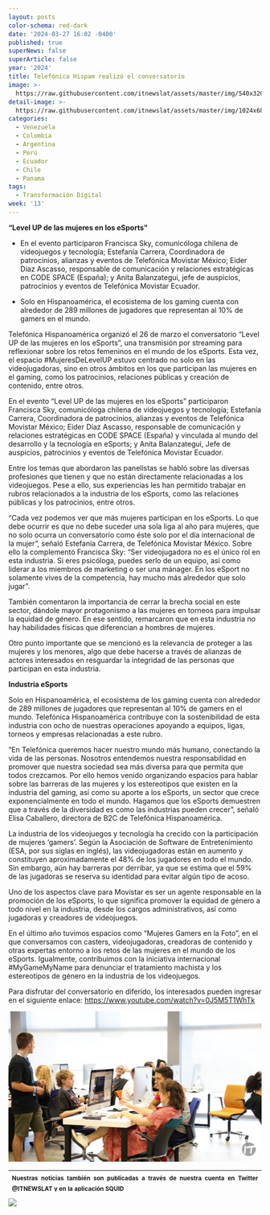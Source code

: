 ```yaml
---
layout: posts
color-schema: red-dark
date: '2024-03-27 16:02 -0400'
published: true
superNews: false
superArticle: false
year: '2024'
title: Telefónica Hispam realizó el conversatorio
image: >-
  https://raw.githubusercontent.com/itnewslat/assets/master/img/540x320/jovenes-en-campus-p.jpg
detail-image: >-
  https://raw.githubusercontent.com/itnewslat/assets/master/img/1024x680/jovenes-en-campus-g.jpg
categories:
  - Venezuela
  - Colombia
  - Argentina
  - Perú
  - Ecuador
  - Chile
  - Panama
tags:
  - Transformación Digital
week: '13'
---
```

**“Level UP de las mujeres en los eSports”**

- En el evento participaron Francisca Sky, comunicóloga chilena de videojuegos y tecnología; Estefanía Carrera, Coordinadora de patrocinios, alianzas y eventos de Telefónica Movistar México; Eider Díaz Ascasso, responsable de comunicación y relaciones estratégicas en CODE SPACE (España); y Anita Balanzategui, jefe de auspicios, patrocinios y eventos de Telefónica Movistar Ecuador.

- Solo en Hispanoamérica, el ecosistema de los gaming cuenta con alrededor de 289 millones de jugadores que representan al 10% de gamers en el mundo.

Telefónica Hispanoamérica organizó el 26 de marzo el conversatorio “Level UP de las mujeres en los eSports”, una transmisión por streaming para reflexionar sobre los retos femeninos en el mundo de los eSports. Esta vez, el espacio #MujeresDeLevelUP estuvo centrado no solo en las videojugadoras, sino en otros ámbitos en los que participan las mujeres en el gaming, como los patrocinios, relaciones públicas y creación de contenido, entre otros.

En el evento “Level UP de las mujeres en los eSports” participaron Francisca Sky, comunicóloga chilena de videojuegos y tecnología; Estefanía Carrera, Coordinadora de patrocinios, alianzas y eventos de Telefónica Movistar México; Eider Díaz Ascasso, responsable de comunicación y relaciones estratégicas en CODE SPACE (España) y vinculada al mundo del desarrollo y la tecnología en eSports; y Anita Balanzategui, Jefe de auspicios, patrocinios y eventos de Telefónica Movistar Ecuador.

Entre los temas que abordaron las panelistas se habló sobre las diversas profesiones que tienen y que no están directamente relacionadas a los videojuegos. Pese a ello, sus experiencias les han permitido trabajar en rubros relacionados a la industria de los eSports, como las relaciones públicas y los patrocinios, entre otros.

“Cada vez podemos ver que más mujeres participan en los eSports. Lo que debe ocurrir es que no debe suceder una sola liga al año para mujeres, que no solo ocurra un conversatorio como éste solo por el día internacional de la mujer”, señaló Estefanía Carrera, de Telefónica Movistar México. Sobre ello la complementó Francisca Sky: “Ser videojugadora no es el único rol en esta industria. Si eres psicóloga, puedes serlo de un equipo, así como liderar a los miembros de marketing o ser una mánager. En los eSport no solamente vives de la competencia, hay mucho más alrededor que solo jugar”.

También comentaron la importancia de cerrar la brecha social en este sector, dándole mayor protagonismo a las mujeres en torneos para impulsar la equidad de género. En ese sentido, remarcaron que en esta industria no hay habilidades físicas que diferencian a hombres de mujeres.

Otro punto importante que se mencionó es la relevancia de proteger a las mujeres y los menores, algo que debe hacerse a través de alianzas de actores interesados en resguardar la integridad de las personas que participan en esta industria.

**Industria eSports**

Solo en Hispanoamérica, el ecosistema de los gaming cuenta con alrededor de 289 millones de jugadores que representan al 10% de gamers en el mundo. Telefónica Hispanoamérica contribuye con la sostenibilidad de esta industria con ocho de nuestras operaciones apoyando a equipos, ligas, torneos y empresas relacionadas a este rubro.

“En Telefónica queremos hacer nuestro mundo más humano, conectando la vida de las personas. Nosotros entendemos nuestra responsabilidad en promover que nuestra sociedad sea más diversa para que permita que todos crezcamos. Por ello hemos venido organizando espacios para hablar sobre las barreras de las mujeres y los estereotipos que existen en la industria del gaming, así como su aporte a los eSports, un sector que crece exponencialmente en todo el mundo. Hagamos que los eSports demuestren que a través de la diversidad es como las industrias pueden crecer”, señaló Elisa Caballero, directora de B2C de Telefónica Hispanoamérica.

La industria de los videojuegos y tecnología ha crecido con la participación de mujeres ‘gamers’. Según la Asociación de Software de Entretenimiento (ESA, por sus siglas en inglés), las videojugadoras están en aumento y constituyen aproximadamente el 48% de los jugadores en todo el mundo. Sin embargo, aún hay barreras por derribar, ya que se estima que el 59% de las jugadoras se reserva su identidad para evitar algún tipo de acoso.

Uno de los aspectos clave para Movistar es ser un agente responsable en la promoción de los eSports, lo que significa promover la equidad de género a todo nivel en la industria, desde los cargos administrativos, así como jugadoras y creadores de videojuegos.

En el último año tuvimos espacios como “Mujeres Gamers en la Foto”, en el que conversamos con casters, videojugadoras, creadoras de contenido y otras expertas entorno a los retos de las mujeres en el mundo de los eSports. Igualmente, contribuimos con la iniciativa internacional #MyGameMyName para denunciar el tratamiento machista y los estereotipos de género en la industria de los videojuegos.

Para disfrutar del conversatorio en diferido, los interesados pueden ingresar en el siguiente enlace: https://www.youtube.com/watch?v=0J5M5T1WhTk

![](https://raw.githubusercontent.com/itnewslat/assets/master/img/540x320/jovenes-en-campus-p.jpg)

<table style="height: 42px;" width="569">
<tbody>
<tr>
<td style="text-align: justify;"><sub><strong>Nuestras noticias también son publicadas a través de nuestra cuenta en Twitter <a href="https://twitter.com/itnewslat?lang=es">@ITNEWSLAT</a> y en la aplicación <a href="https://squidapp.co/en/">SQUID</a></strong></sub></td>
</tr>
</tbody>
</table>

<img src="https://tracker.metricool.com/c3po.jpg?hash=56f88a41e39ab42c063cc51676587a04"/>
